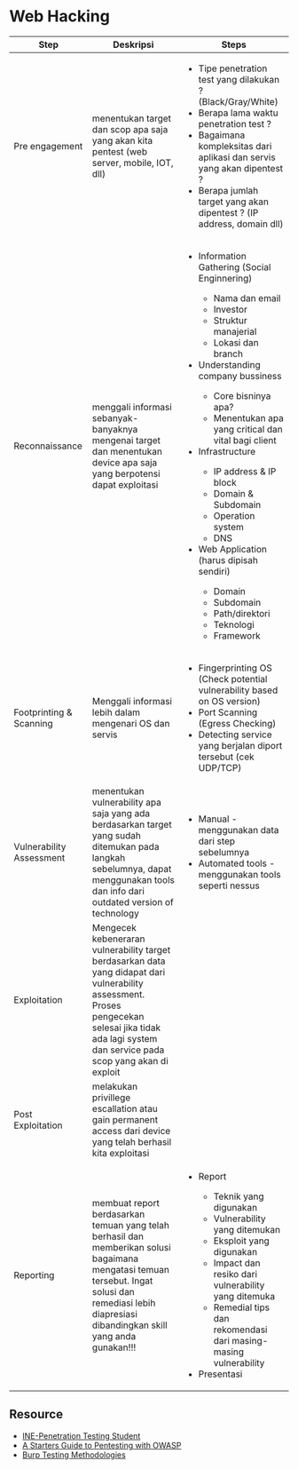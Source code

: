 # Web Hacking</br>
|Step|Deskripsi|Steps|
|---|---|---|
|Pre engagement|menentukan target dan scop apa saja yang akan kita pentest (web server, mobile, IOT, dll)|<ul><li>Tipe penetration test yang dilakukan ? (Black/Gray/White)</li><li>Berapa lama waktu penetration test ?</li><li>Bagaimana kompleksitas dari aplikasi dan servis yang akan dipentest ?</li><li>Berapa jumlah target yang akan dipentest ? (IP address, domain dll)</ul>|
|Reconnaissance|menggali informasi sebanyak-banyaknya mengenai target dan menentukan device apa saja yang berpotensi dapat exploitasi|<ul><li>Information Gathering (Social Enginnering)</li><ul><li>Nama dan email</li><li>Investor</li><li>Struktur manajerial</li><li>Lokasi dan branch</li></ul><li>Understanding company bussiness</li><ul><li>Core bisninya apa?</li><li>Menentukan apa yang critical dan vital bagi client</li></ul><li>Infrastructure</li><ul><li>IP address & IP block</li><li>Domain & Subdomain</li><li>Operation system</li><li>DNS</li></ul><li>Web Application (harus dipisah sendiri)</li><ul><li>Domain</li><li>Subdomain</li><li>Path/direktori</li><li>Teknologi</li><li>Framework</li></ul></ul>|
|Footprinting & Scanning|Menggali informasi lebih dalam mengenari OS dan servis|<ul><li>Fingerprinting OS (Check potential vulnerability based on OS version)</li><li>Port Scanning (Egress Checking)</li><li>Detecting service yang berjalan diport tersebut (cek UDP/TCP)</li></ul>
|Vulnerability Assessment|menentukan vulnerability apa saja yang ada berdasarkan target yang sudah ditemukan pada langkah sebelumnya, dapat menggunakan tools dan info dari outdated version of technology|<ul><li>Manual - menggunakan data dari step sebelumnya</li><li>Automated tools - menggunakan tools seperti nessus</li></ul>|
|Exploitation|Mengecek kebeneraran vulnerability target berdasarkan data yang didapat dari vulnerability assessment. Proses pengecekan selesai jika tidak ada lagi system dan service pada scop yang akan di exploit|
|Post Exploitation|melakukan privillege escallation atau gain permanent access dari device yang telah berhasil kita exploitasi|
|Reporting|membuat report berdasarkan temuan yang telah berhasil dan memberikan solusi bagaimana mengatasi temuan tersebut. Ingat solusi dan remediasi lebih diapresiasi dibandingkan skill yang anda gunakan!!!|<ul><li>Report</li><ul><li>Teknik yang digunakan</li><li>Vulnerability yang ditemukan</li><li>Eksploit yang digunakan</li><li>Impact dan resiko dari vulnerability yang ditemuka</li><li>Remedial tips dan rekomendasi dari masing-masing vulnerability</li></ul><li>Presentasi</li></ul>|


## Resource
- [INE-Penetration Testing Student](https://my.ine.com/CyberSecurity/learning-paths/a223968e-3a74-45ed-884d-2d16760b8bbd/penetration-testing-student)
- [A Starters Guide to Pentesting with OWASP](https://www.youtube.com/watch?v=AO_sqXb-gKE)
- [Burp Testing Methodologies](https://portswigger.net/support/burp-testing-methodologies)
